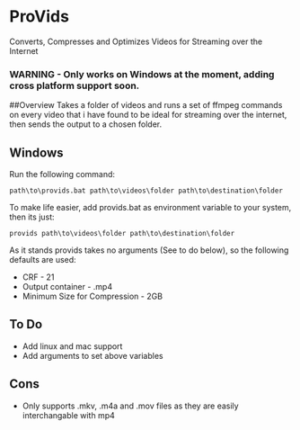 # ProVids
Converts, Compresses and Optimizes Videos for Streaming over the Internet
### WARNING - Only works on Windows at the moment, adding cross platform support soon.
##Overview
Takes a folder of videos and runs a set of ffmpeg commands on every video that i have found to be ideal for streaming over the internet,
then sends the output to a chosen folder.
## Windows
Run the following command:
```
path\to\provids.bat path\to\videos\folder path\to\destination\folder
```
To make life easier, add provids.bat as environment variable to your system, then its just:
```
provids path\to\videos\folder path\to\destination\folder
```
As it stands provids takes no arguments (See to do below), so the following defaults are used:
* CRF - 21
* Output container - .mp4
* Minimum Size for Compression - 2GB

## To Do
* Add linux and mac support
* Add arguments to set above variables

## Cons
* Only supports .mkv, .m4a and .mov files as they are easily interchangable with mp4
